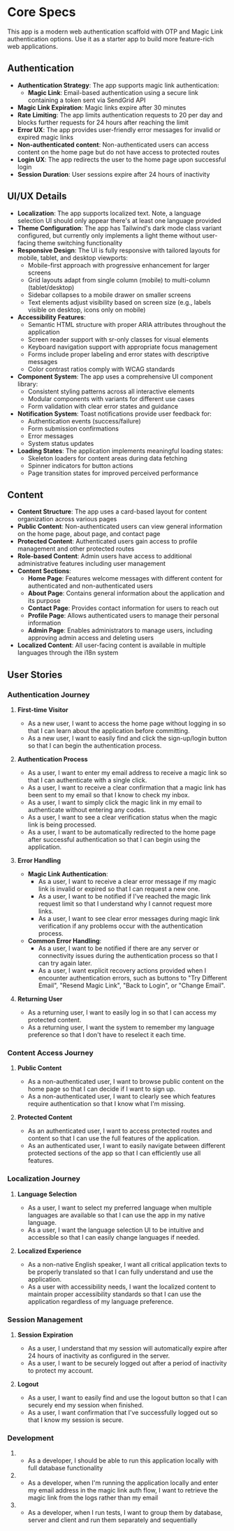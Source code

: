 # Core Specs

This app is a modern web authentication scaffold with OTP and Magic Link authentication options. Use it as a starter app to build more feature-rich web applications.

## Authentication

* **Authentication Strategy**: The app supports magic link authentication:
  * **Magic Link**: Email-based authentication using a secure link containing a token sent via SendGrid API
* **Magic Link Expiration**: Magic links expire after 30 minutes
* **Rate Limiting**: The app limits authentication requests to 20 per day and blocks further requests for 24 hours after reaching the limit
* **Error UX**: The app provides user-friendly error messages for invalid or expired magic links
* **Non-authenticated content**: Non-authenticated users can access content on the home page but do not have access to protected routes
* **Login UX**: The app redirects the user to the home page upon successful login
* **Session Duration**: User sessions expire after 24 hours of inactivity

## UI/UX Details

* **Localization**: The app supports localized text. Note, a language selection UI should only appear there's at least one language provided
* **Theme Configuration**: The app has Tailwind's dark mode class variant configured, but currently only implements a light theme without user-facing theme switching functionality
* **Responsive Design**: The UI is fully responsive with tailored layouts for mobile, tablet, and desktop viewports:
  * Mobile-first approach with progressive enhancement for larger screens
  * Grid layouts adapt from single column (mobile) to multi-column (tablet/desktop)
  * Sidebar collapses to a mobile drawer on smaller screens
  * Text elements adjust visibility based on screen size (e.g., labels visible on desktop, icons only on mobile)
* **Accessibility Features**:
  * Semantic HTML structure with proper ARIA attributes throughout the application
  * Screen reader support with sr-only classes for visual elements
  * Keyboard navigation support with appropriate focus management
  * Forms include proper labeling and error states with descriptive messages
  * Color contrast ratios comply with WCAG standards
* **Component System**: The app uses a comprehensive UI component library:
  * Consistent styling patterns across all interactive elements
  * Modular components with variants for different use cases
  * Form validation with clear error states and guidance
* **Notification System**: Toast notifications provide user feedback for:
  * Authentication events (success/failure)
  * Form submission confirmations
  * Error messages
  * System status updates
* **Loading States**: The application implements meaningful loading states:
  * Skeleton loaders for content areas during data fetching
  * Spinner indicators for button actions
  * Page transition states for improved perceived performance

## Content

* **Content Structure**: The app uses a card-based layout for content organization across various pages
* **Public Content**: Non-authenticated users can view general information on the home page, about page, and contact page
* **Protected Content**: Authenticated users gain access to profile management and other protected routes
* **Role-based Content**: Admin users have access to additional administrative features including user management
* **Content Sections**:
  * **Home Page**: Features welcome messages with different content for authenticated and non-authenticated users
  * **About Page**: Contains general information about the application and its purpose
  * **Contact Page**: Provides contact information for users to reach out
  * **Profile Page**: Allows authenticated users to manage their personal information
  * **Admin Page**: Enables administrators to manage users, including approving admin access and deleting users
* **Localized Content**: All user-facing content is available in multiple languages through the i18n system

## User Stories

### Authentication Journey

1. **First-time Visitor**
   * As a new user, I want to access the home page without logging in so that I can learn about the application before committing.
   * As a new user, I want to easily find and click the sign-up/login button so that I can begin the authentication process.

2. **Authentication Process**   
    * As a user, I want to enter my email address to receive a magic link so that I can authenticate with a single click.
    * As a user, I want to receive a clear confirmation that a magic link has been sent to my email so that I know to check my inbox.
    * As a user, I want to simply click the magic link in my email to authenticate without entering any codes.
    * As a user, I want to see a clear verification status when the magic link is being processed.
    * As a user, I want to be automatically redirected to the home page after successful authentication so that I can begin using the application.

3. **Error Handling**
   * **Magic Link Authentication**:
     * As a user, I want to receive a clear error message if my magic link is invalid or expired so that I can request a new one.
     * As a user, I want to be notified if I've reached the magic link request limit so that I understand why I cannot request more links.
     * As a user, I want to see clear error messages during magic link verification if any problems occur with the authentication process.
   * **Common Error Handling**:
     * As a user, I want to be notified if there are any server or connectivity issues during the authentication process so that I can try again later.
     * As a user, I want explicit recovery actions provided when I encounter authentication errors, such as buttons to "Try Different Email", "Resend Magic Link", "Back to Login", or "Change Email".

4. **Returning User**
   * As a returning user, I want to easily log in so that I can access my protected content.
   * As a returning user, I want the system to remember my language preference so that I don't have to reselect it each time.

### Content Access Journey

1. **Public Content**
   * As a non-authenticated user, I want to browse public content on the home page so that I can decide if I want to sign up.
   * As a non-authenticated user, I want to clearly see which features require authentication so that I know what I'm missing.

2. **Protected Content**
   * As an authenticated user, I want to access protected routes and content so that I can use the full features of the application.
   * As an authenticated user, I want to easily navigate between different protected sections of the app so that I can efficiently use all features.

### Localization Journey

1. **Language Selection**
   * As a user, I want to select my preferred language when multiple languages are available so that I can use the app in my native language.
   * As a user, I want the language selection UI to be intuitive and accessible so that I can easily change languages if needed.

2. **Localized Experience**
   * As a non-native English speaker, I want all critical application texts to be properly translated so that I can fully understand and use the application.
   * As a user with accessibility needs, I want the localized content to maintain proper accessibility standards so that I can use the application regardless of my language preference.

### Session Management

1. **Session Expiration**
   * As a user, I understand that my session will automatically expire after 24 hours of inactivity as configured in the server.
   * As a user, I want to be securely logged out after a period of inactivity to protect my account.

2. **Logout**
   * As a user, I want to easily find and use the logout button so that I can securely end my session when finished.
   * As a user, I want confirmation that I've successfully logged out so that I know my session is secure.

### Development

1. * As a developer, I should be able to run this application locally with full database functionality
2. * As a developer, when I'm running the application locally and enter my email address in the magic link auth flow, I want to retrieve the magic link from the logs rather than my email
3. * As a developer, when I run tests, I want to group them by database, server and client and run them separately and sequentially


